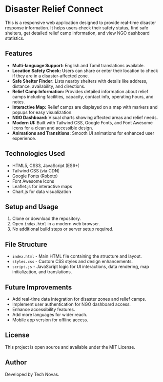 # Disaster Relief Connect

This is a responsive web application designed to provide real-time disaster response information. It helps users check their safety status, find safe shelters, get detailed relief camp information, and view NGO dashboard statistics.

## Features

- **Multi-language Support:** English and Tamil translations available.
- **Location Safety Check:** Users can share or enter their location to check if they are in a disaster-affected zone.
- **Safe Shelter Finder:** Lists nearby shelters with details like address, distance, availability, and directions.
- **Relief Camp Information:** Provides detailed information about relief camps including facilities, capacity, contact info, operating hours, and notes.
- **Interactive Map:** Relief camps are displayed on a map with markers and popups for easy visualization.
- **NGO Dashboard:** Visual charts showing affected areas and relief needs.
- **Modern UI:** Built with Tailwind CSS, Google Fonts, and Font Awesome icons for a clean and accessible design.
- **Animations and Transitions:** Smooth UI animations for enhanced user experience.

## Technologies Used

- HTML5, CSS3, JavaScript (ES6+)
- Tailwind CSS (via CDN)
- Google Fonts (Roboto)
- Font Awesome Icons
- Leaflet.js for interactive maps
- Chart.js for data visualization

## Setup and Usage

1. Clone or download the repository.
2. Open `index.html` in a modern web browser.
3. No additional build steps or server setup required.

## File Structure

- `index.html` - Main HTML file containing the structure and layout.
- `styles.css` - Custom CSS styles and design enhancements.
- `script.js` - JavaScript logic for UI interactions, data rendering, map initialization, and translations.

## Future Improvements

- Add real-time data integration for disaster zones and relief camps.
- Implement user authentication for NGO dashboard access.
- Enhance accessibility features.
- Add more languages for wider reach.
- Mobile app version for offline access.

## License

This project is open source and available under the MIT License.

## Author

Developed by Tech Novas.
